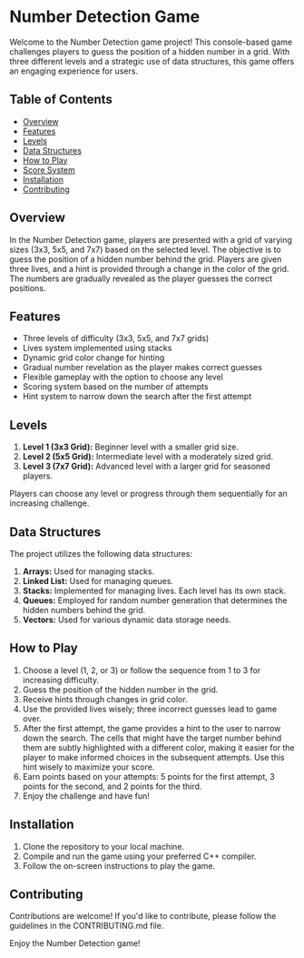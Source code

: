 # Number Detection Game

Welcome to the Number Detection game project! This console-based game challenges players to guess the position of a hidden number in a grid. With three different levels and a strategic use of data structures, this game offers an engaging experience for users.

## Table of Contents
- [Overview](#overview)
- [Features](#features)
- [Levels](#levels)
- [Data Structures](#data-structures)
- [How to Play](#how-to-play)
- [Score System](#score-system)
- [Installation](#installation)
- [Contributing](#contributing)

## Overview

In the Number Detection game, players are presented with a grid of varying sizes (3x3, 5x5, and 7x7) based on the selected level. The objective is to guess the position of a hidden number behind the grid. Players are given three lives, and a hint is provided through a change in the color of the grid. The numbers are gradually revealed as the player guesses the correct positions.

## Features

- Three levels of difficulty (3x3, 5x5, and 7x7 grids)
- Lives system implemented using stacks
- Dynamic grid color change for hinting
- Gradual number revelation as the player makes correct guesses
- Flexible gameplay with the option to choose any level
- Scoring system based on the number of attempts
- Hint system to narrow down the search after the first attempt

## Levels

1. **Level 1 (3x3 Grid):** Beginner level with a smaller grid size.
2. **Level 2 (5x5 Grid):** Intermediate level with a moderately sized grid.
3. **Level 3 (7x7 Grid):** Advanced level with a larger grid for seasoned players.

Players can choose any level or progress through them sequentially for an increasing challenge.

## Data Structures

The project utilizes the following data structures:

1. **Arrays:** Used for managing stacks.
2. **Linked List:** Used for managing queues.
3. **Stacks:** Implemented for managing lives. Each level has its own stack.
4. **Queues:** Employed for random number generation that determines the hidden numbers behind the grid.
5. **Vectors:** Used for various dynamic data storage needs.

## How to Play

1. Choose a level (1, 2, or 3) or follow the sequence from 1 to 3 for increasing difficulty.
2. Guess the position of the hidden number in the grid.
3. Receive hints through changes in grid color.
4. Use the provided lives wisely; three incorrect guesses lead to game over.
5. After the first attempt, the game provides a hint to the user to narrow down the search. The cells that might have the target number behind them are subtly highlighted with a different color, making it easier for the player to make informed choices in the subsequent attempts. Use this hint wisely to maximize your score.
6. Earn points based on your attempts: 5 points for the first attempt, 3 points for the second, and 2 points for the third.
7. Enjoy the challenge and have fun!

## Installation

1. Clone the repository to your local machine.
2. Compile and run the game using your preferred C++ compiler.
3. Follow the on-screen instructions to play the game.

## Contributing

Contributions are welcome! If you'd like to contribute, please follow the guidelines in the CONTRIBUTING.md file.

Enjoy the Number Detection game!
